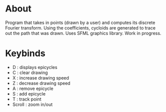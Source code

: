 # About
Program that takes in points (drawn by a user) and computes its discrete Fourier transform. Using the coefficients, cycloids are generated to trace out the path that was drawn. Uses SFML graphics library. Work in progress.

# Keybinds
- D : displays epicycles
- C : clear drawing
- X : increase drawing speed
- Z : decrease drawing speed
- A : remove epicycle
- S : add epicycle
- T : track point
- Scroll : zoom in/out
